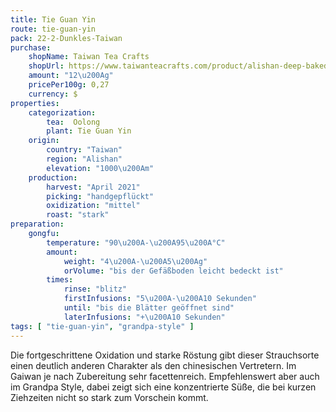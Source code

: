 ```yaml
---
title: Tie Guan Yin
route: tie-guan-yin
pack: 22-2-Dunkles-Taiwan
purchase:
    shopName: Taiwan Tea Crafts
    shopUrl: https://www.taiwanteacrafts.com/product/alishan-deep-baked-tieguanyin-oolong-tea/?attribute_pa_weight=250-g-8-82-oz-save-20&v=3a52f3c22ed6
    amount: "12\u200Ag"
    pricePer100g: 0,27
    currency: $
properties:
    categorization:
        tea:  Oolong
        plant: Tie Guan Yin
    origin:
        country: "Taiwan"
        region: "Alishan"
        elevation: "1000\u200Am"
    production:
        harvest: "April 2021"
        picking: "handgepflückt"
        oxidization: "mittel"
        roast: "stark"
preparation:
    gongfu:
        temperature: "90\u200A-\u200A95\u200A°C"
        amount:
            weight: "4\u200A-\u200A5\u200Ag"
            orVolume: "bis der Gefäßboden leicht bedeckt ist"
        times:
            rinse: "blitz"
            firstInfusions: "5\u200A-\u200A10 Sekunden"
            until: "bis die Blätter geöffnet sind"
            laterInfusions: "+\u200A10 Sekunden"
tags: [ "tie-guan-yin", "grandpa-style" ]
---
```

Die fortgeschrittene Oxidation und starke Röstung gibt dieser Strauchsorte einen deutlich anderen Charakter als den chinesischen Vertretern. Im Gaiwan je nach Zubereitung sehr facettenreich. Empfehlenswert aber auch im Grandpa Style, dabei zeigt sich eine konzentrierte Süße, die bei kurzen Ziehzeiten nicht so stark zum Vorschein kommt.